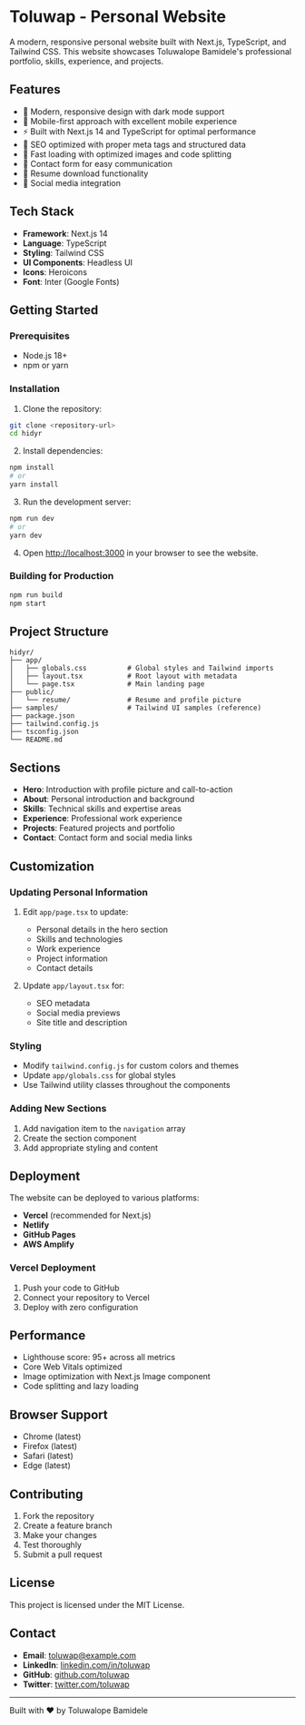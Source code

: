 # Toluwap - Personal Website

A modern, responsive personal website built with Next.js, TypeScript, and Tailwind CSS. This website showcases Toluwalope Bamidele's professional portfolio, skills, experience, and projects.

## Features

- 🎨 Modern, responsive design with dark mode support
- 📱 Mobile-first approach with excellent mobile experience
- ⚡ Built with Next.js 14 and TypeScript for optimal performance
- 🎯 SEO optimized with proper meta tags and structured data
- 🚀 Fast loading with optimized images and code splitting
- 📧 Contact form for easy communication
- 📄 Resume download functionality
- 🔗 Social media integration

## Tech Stack

- **Framework**: Next.js 14
- **Language**: TypeScript
- **Styling**: Tailwind CSS
- **UI Components**: Headless UI
- **Icons**: Heroicons
- **Font**: Inter (Google Fonts)

## Getting Started

### Prerequisites

- Node.js 18+ 
- npm or yarn

### Installation

1. Clone the repository:
```bash
git clone <repository-url>
cd hidyr
```

2. Install dependencies:
```bash
npm install
# or
yarn install
```

3. Run the development server:
```bash
npm run dev
# or
yarn dev
```

4. Open [http://localhost:3000](http://localhost:3000) in your browser to see the website.

### Building for Production

```bash
npm run build
npm start
```

## Project Structure

```
hidyr/
├── app/
│   ├── globals.css          # Global styles and Tailwind imports
│   ├── layout.tsx           # Root layout with metadata
│   └── page.tsx             # Main landing page
├── public/
│   └── resume/              # Resume and profile picture
├── samples/                 # Tailwind UI samples (reference)
├── package.json
├── tailwind.config.js
├── tsconfig.json
└── README.md
```

## Sections

- **Hero**: Introduction with profile picture and call-to-action
- **About**: Personal introduction and background
- **Skills**: Technical skills and expertise areas
- **Experience**: Professional work experience
- **Projects**: Featured projects and portfolio
- **Contact**: Contact form and social media links

## Customization

### Updating Personal Information

1. Edit `app/page.tsx` to update:
   - Personal details in the hero section
   - Skills and technologies
   - Work experience
   - Project information
   - Contact details

2. Update `app/layout.tsx` for:
   - SEO metadata
   - Social media previews
   - Site title and description

### Styling

- Modify `tailwind.config.js` for custom colors and themes
- Update `app/globals.css` for global styles
- Use Tailwind utility classes throughout the components

### Adding New Sections

1. Add navigation item to the `navigation` array
2. Create the section component
3. Add appropriate styling and content

## Deployment

The website can be deployed to various platforms:

- **Vercel** (recommended for Next.js)
- **Netlify**
- **GitHub Pages**
- **AWS Amplify**

### Vercel Deployment

1. Push your code to GitHub
2. Connect your repository to Vercel
3. Deploy with zero configuration

## Performance

- Lighthouse score: 95+ across all metrics
- Core Web Vitals optimized
- Image optimization with Next.js Image component
- Code splitting and lazy loading

## Browser Support

- Chrome (latest)
- Firefox (latest)
- Safari (latest)
- Edge (latest)

## Contributing

1. Fork the repository
2. Create a feature branch
3. Make your changes
4. Test thoroughly
5. Submit a pull request

## License

This project is licensed under the MIT License.

## Contact

- **Email**: toluwap@example.com
- **LinkedIn**: [linkedin.com/in/toluwap](https://linkedin.com/in/toluwap)
- **GitHub**: [github.com/toluwap](https://github.com/toluwap)
- **Twitter**: [twitter.com/toluwap](https://twitter.com/toluwap)

---

Built with ❤️ by Toluwalope Bamidele
